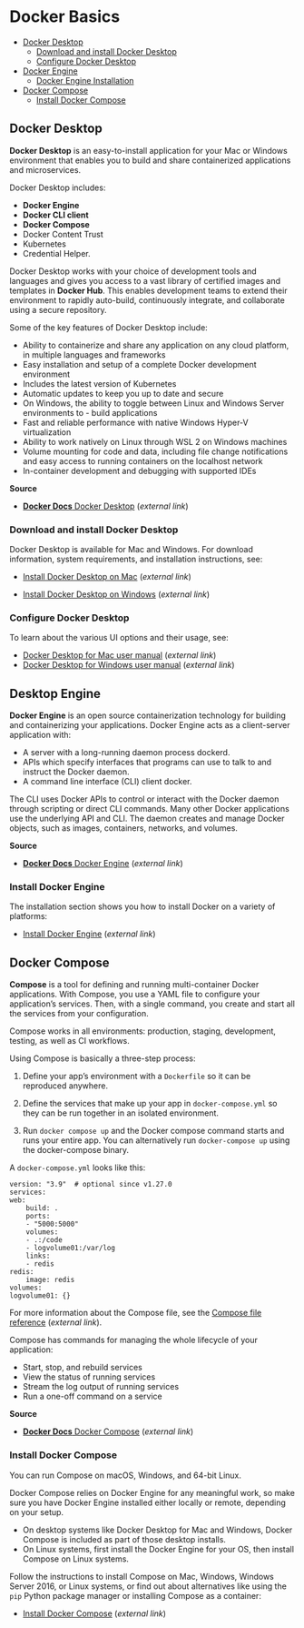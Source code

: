 # Docker Basics

-   [Docker Desktop](#docker-desktop)
    -   [Download and install Docker Desktop](#download-and-install-docker-desktop)
    -   [Configure Docker Desktop](#configure-docker-desktop)
-   [Docker Engine](#docker-engine)
    -   [Docker Engine Installation](#install-docker-engine)
-   [Docker Compose](#docker-compose)
    -   [Install Docker Compose](#install-docker-compose)


## Docker Desktop

**Docker Desktop** is an easy-to-install application for your Mac or Windows environment that enables you to build and share containerized applications and microservices.

Docker Desktop includes:
-   **Docker Engine**
-   **Docker CLI client**
-   **Docker Compose**
-   Docker Content Trust
-   Kubernetes
-   Credential Helper.

Docker Desktop works with your choice of development tools and languages and gives you access to a vast library of certified images and templates in **Docker Hub**. This enables development teams to extend their environment to rapidly auto-build, continuously integrate, and collaborate using a secure repository.

Some of the key features of Docker Desktop include:
-   Ability to containerize and share any application on any cloud platform, in multiple languages and frameworks
-   Easy installation and setup of a complete Docker development environment
-   Includes the latest version of Kubernetes
-   Automatic updates to keep you up to date and secure
-   On Windows, the ability to toggle between Linux and Windows Server environments to -  build applications
-   Fast and reliable performance with native Windows Hyper-V virtualization
-   Ability to work natively on Linux through WSL 2 on Windows machines
-   Volume mounting for code and data, including file change notifications and easy access to running containers on the localhost network
-   In-container development and debugging with supported IDEs

**Source**
-   [**Docker Docs** Docker Desktop](https://docs.docker.com/desktop/) (_external link_)

### Download and install Docker Desktop

Docker Desktop is available for Mac and Windows. For download information, system requirements, and installation instructions, see:

-   [Install Docker Desktop on Mac](https://docs.docker.com/desktop/mac/install/) (_external link_)

-   [Install Docker Desktop on Windows](https://docs.docker.com/desktop/windows/install/) (_external link_)

### Configure Docker Desktop

To learn about the various UI options and their usage, see:

-   [Docker Desktop for Mac user manual](https://docs.docker.com/desktop/mac/) (_external link_)
-   [Docker Desktop for Windows user manual](https://docs.docker.com/desktop/windows/) (_external link_)


## Desktop Engine

**Docker Engine** is an open source containerization technology for building and containerizing your applications. Docker Engine acts as a client-server application with:
-   A server with a long-running daemon process dockerd.
-   APIs which specify interfaces that programs can use to talk to and instruct the Docker daemon.
-   A command line interface (CLI) client docker.

The CLI uses Docker APIs to control or interact with the Docker daemon through scripting or direct CLI commands. Many other Docker applications use the underlying API and CLI. The daemon creates and manage Docker objects, such as images, containers, networks, and volumes.

**Source**
-   [**Docker Docs** Docker Engine](https://docs.docker.com/engine/) (_external link_)

### Install Docker Engine

The installation section shows you how to install Docker on a variety of platforms:

-   [Install Docker Engine](https://docs.docker.com/engine/install/) (_external link_)


## Docker Compose

**Compose** is a tool for defining and running multi-container Docker applications. With Compose, you use a YAML file to configure your application’s services. Then, with a single command, you create and start all the services from your configuration.

Compose works in all environments: production, staging, development, testing, as well as CI workflows.

Using Compose is basically a three-step process:

1.  Define your app’s environment with a `Dockerfile` so it can be reproduced anywhere.

2.  Define the services that make up your app in `docker-compose.yml` so they can be run together in an isolated environment.

3.  Run `docker compose up` and the Docker compose command starts and runs your entire app. You can alternatively run `docker-compose up` using the docker-compose binary.

A `docker-compose.yml` looks like this:

    version: "3.9"  # optional since v1.27.0
    services:
    web:
        build: .
        ports:
        - "5000:5000"
        volumes:
        - .:/code
        - logvolume01:/var/log
        links:
        - redis
    redis:
        image: redis
    volumes:
    logvolume01: {}

For more information about the Compose file, see the [Compose file reference](https://docs.docker.com/compose/compose-file/) (_external link_).

Compose has commands for managing the whole lifecycle of your application:
-   Start, stop, and rebuild services
-   View the status of running services
-   Stream the log output of running services
-   Run a one-off command on a service

**Source**
-   [**Docker Docs** Docker Compose](https://docs.docker.com/compose/) (_external link_)

### Install Docker Compose

You can run Compose on macOS, Windows, and 64-bit Linux.

Docker Compose relies on Docker Engine for any meaningful work, so make sure you have Docker Engine installed either locally or remote, depending on your setup.
-   On desktop systems like Docker Desktop for Mac and Windows, Docker Compose is included as part of those desktop installs.
-   On Linux systems, first install the Docker Engine for your OS, then install Compose on Linux systems.

Follow the instructions to install Compose on Mac, Windows, Windows Server 2016, or Linux systems, or find out about alternatives like using the `pip` Python package manager or installing Compose as a container:
-   [Install Docker Compose](https://docs.docker.com/compose/install/#install-compose) (_external link_)
